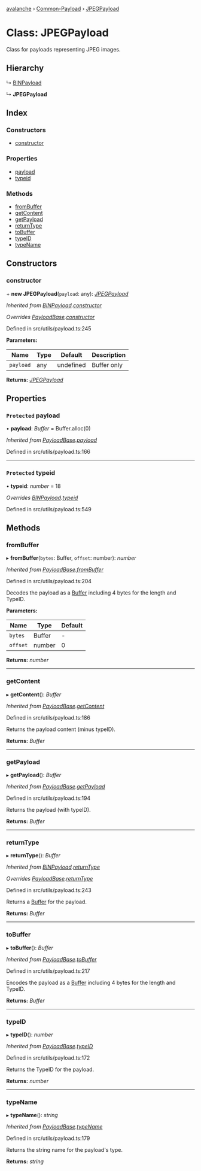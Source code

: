 [avalanche](../README.md) › [Common-Payload](../modules/common_payload.md) › [JPEGPayload](common_payload.jpegpayload.md)

# Class: JPEGPayload

Class for payloads representing JPEG images.

## Hierarchy

  ↳ [BINPayload](common_payload.binpayload.md)

  ↳ **JPEGPayload**

## Index

### Constructors

* [constructor](common_payload.jpegpayload.md#constructor)

### Properties

* [payload](common_payload.jpegpayload.md#protected-payload)
* [typeid](common_payload.jpegpayload.md#protected-typeid)

### Methods

* [fromBuffer](common_payload.jpegpayload.md#frombuffer)
* [getContent](common_payload.jpegpayload.md#getcontent)
* [getPayload](common_payload.jpegpayload.md#getpayload)
* [returnType](common_payload.jpegpayload.md#returntype)
* [toBuffer](common_payload.jpegpayload.md#tobuffer)
* [typeID](common_payload.jpegpayload.md#typeid)
* [typeName](common_payload.jpegpayload.md#typename)

## Constructors

###  constructor

\+ **new JPEGPayload**(`payload`: any): *[JPEGPayload](common_payload.jpegpayload.md)*

*Inherited from [BINPayload](common_payload.binpayload.md).[constructor](common_payload.binpayload.md#constructor)*

*Overrides [PayloadBase](common_payload.payloadbase.md).[constructor](common_payload.payloadbase.md#constructor)*

Defined in src/utils/payload.ts:245

**Parameters:**

Name | Type | Default | Description |
------ | ------ | ------ | ------ |
`payload` | any | undefined | Buffer only  |

**Returns:** *[JPEGPayload](common_payload.jpegpayload.md)*

## Properties

### `Protected` payload

• **payload**: *Buffer* = Buffer.alloc(0)

*Inherited from [PayloadBase](common_payload.payloadbase.md).[payload](common_payload.payloadbase.md#protected-payload)*

Defined in src/utils/payload.ts:166

___

### `Protected` typeid

• **typeid**: *number* = 18

*Overrides [BINPayload](common_payload.binpayload.md).[typeid](common_payload.binpayload.md#protected-typeid)*

Defined in src/utils/payload.ts:549

## Methods

###  fromBuffer

▸ **fromBuffer**(`bytes`: Buffer, `offset`: number): *number*

*Inherited from [PayloadBase](common_payload.payloadbase.md).[fromBuffer](common_payload.payloadbase.md#frombuffer)*

Defined in src/utils/payload.ts:204

Decodes the payload as a [Buffer](https://github.com/feross/buffer) including 4 bytes for the length and TypeID.

**Parameters:**

Name | Type | Default |
------ | ------ | ------ |
`bytes` | Buffer | - |
`offset` | number | 0 |

**Returns:** *number*

___

###  getContent

▸ **getContent**(): *Buffer*

*Inherited from [PayloadBase](common_payload.payloadbase.md).[getContent](common_payload.payloadbase.md#getcontent)*

Defined in src/utils/payload.ts:186

Returns the payload content (minus typeID).

**Returns:** *Buffer*

___

###  getPayload

▸ **getPayload**(): *Buffer*

*Inherited from [PayloadBase](common_payload.payloadbase.md).[getPayload](common_payload.payloadbase.md#getpayload)*

Defined in src/utils/payload.ts:194

Returns the payload (with typeID).

**Returns:** *Buffer*

___

###  returnType

▸ **returnType**(): *Buffer*

*Inherited from [BINPayload](common_payload.binpayload.md).[returnType](common_payload.binpayload.md#returntype)*

*Overrides [PayloadBase](common_payload.payloadbase.md).[returnType](common_payload.payloadbase.md#abstract-returntype)*

Defined in src/utils/payload.ts:243

Returns a [Buffer](https://github.com/feross/buffer) for the payload.

**Returns:** *Buffer*

___

###  toBuffer

▸ **toBuffer**(): *Buffer*

*Inherited from [PayloadBase](common_payload.payloadbase.md).[toBuffer](common_payload.payloadbase.md#tobuffer)*

Defined in src/utils/payload.ts:217

Encodes the payload as a [Buffer](https://github.com/feross/buffer) including 4 bytes for the length and TypeID.

**Returns:** *Buffer*

___

###  typeID

▸ **typeID**(): *number*

*Inherited from [PayloadBase](common_payload.payloadbase.md).[typeID](common_payload.payloadbase.md#typeid)*

Defined in src/utils/payload.ts:172

Returns the TypeID for the payload.

**Returns:** *number*

___

###  typeName

▸ **typeName**(): *string*

*Inherited from [PayloadBase](common_payload.payloadbase.md).[typeName](common_payload.payloadbase.md#typename)*

Defined in src/utils/payload.ts:179

Returns the string name for the payload's type.

**Returns:** *string*
